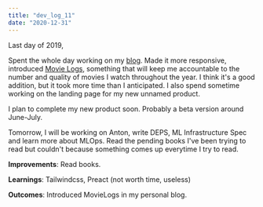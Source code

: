 ```yaml
---
title: "dev_log_11"
date: "2020-12-31"
---
```


Last day of 2019,

Spent the whole day working on my [blog](https://fictionally-irrelevant.vercel.app/). Made it more responsive, introduced [Movie Logs](https://fictionally-irrelevant.vercel.app/movies), something that will keep me accountable to the number and quality of movies I watch throughout the year. I think it's a good addition, but it took more time than I anticipated. I also spend sometime working on the landing page for my new unnamed product.

I plan to complete my new product soon. Probably a beta version around June-July.

Tomorrow, I will be working on Anton, write DEPS, ML Infrastructure Spec and learn more about MLOps. Read the pending books I've been trying to read but couldn't because something comes up everytime I try to read.

**Improvements**: Read books.

**Learnings**: Tailwindcss, Preact (not worth time, useless)

**Outcomes**: Introduced MovieLogs in my personal blog.
